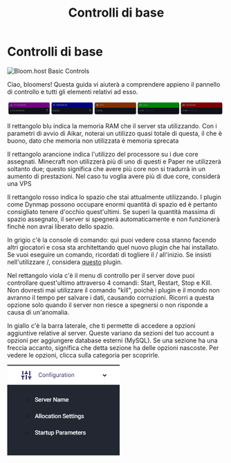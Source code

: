 ﻿---
id: controlli-di-base
title: Controlli di base
hide_title: true
hide_table_of_contents: false
sidebar_label: Controlli di base
description: Questa guida vi aiuterà a comprendere appieno il pannello di controllo e tutti gli elementi relativi ad esso.
keywords:
  - Bloom.host
  - Basic Panel Controls
  - Pterodactyl Panel
image: ../static/img/basic-controls/basic-controls1.png
---
# Controlli di base
![Bloom.host Basic Controls](../../../../static/img/basic-controls/basic-controls1.png)

Ciao, bloomers! Questa guida vi aiuterà a comprendere appieno il pannello di controllo e tutti gli elementi relativi ad esso.

![Bloom.host Basic Controls](../../../../static/img/basic-controls/basic-controls2.png)

Il rettangolo blu indica la memoria RAM che il server sta utilizzando. Con i parametri di avvio di Aikar, noterai un utilizzo quasi totale di questa, il che è buono, dato che memoria non utilizzata è memoria sprecata

Il rettangolo arancione indica l'utilizzo del processore su i due core assegnati. Minecraft non utilizzerà più di uno di questi e Paper ne utilizzerà soltanto due; questo significa che avere più core non si tradurrà in un aumento di prestazioni. Nel caso tu voglia avere più di due core, considerà una VPS

Il rettangolo rosso indica lo spazio che stai attualmente utilizzando. I plugin come Dynmap possono occupare enormi quantità di spazio ed è pertanto consigliato tenere d'occhio quest'ultimi. Se superi la quantità massima di spazio assegnato, il server si spegnerà automaticamente e non funzionerà finchè non avrai liberato dello spazio.

In grigio c'è la console di comando: quì puoi vedere cosa stanno facendo altri giocatori e cosa sta architettando quel nuovo plugin che hai installato. Se vuoi eseguire un comando, ricordati di togliere il / all'inizio. Se insisti nell'utilizzare /, considera [questo](https://www.spigotmc.org/resources/81157) plugin.

Nel rettangolo viola c'è il menu di controllo per il server dove puoi controllare quest'ultimo attraverso 4 comandi: Start, Restart, Stop e Kill. Non dovresti mai utilizzare il comando "kill", poichè i plugin e il mondo non avranno il tempo per salvare i dati, causando corruzioni. Ricorri a questa opzione solo quando il server non riesce a spegnersi o non risponde a causa di un'anomalia.

In giallo c'è la barra laterale, che ti permette di accedere a opzioni aggiuntive relative al server. Queste variano da sezioni del tuo account a opzioni per aggiungere database esterni (MySQL). Se una sezione ha una freccia accanto, significa che detta sezione ha delle opzioni nascoste. Per vedere le opzioni, clicca sulla categoria per scoprirle.

![Bloom.host Basic Controls](../static/img/basic-controls/basic-controls3.png)


